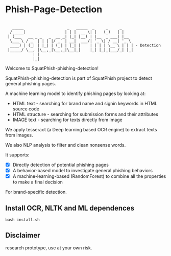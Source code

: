 # Phish-Page-Detection

```

   _____                   _   _____  _     _     _
  / ____|                 | | |  __ \| |   (_)   | |
 | (___   __ _ _   _  __ _| |_| |__) | |__  _ ___| |__
  \___ \ / _` | | | |/ _` | __|  ___/| '_ \| / __| '_ \
  ____) | (_| | |_| | (_| | |_| |    | | | | \__ \ | | | - Detection
 |_____/ \__, |\__,_|\__,_|\__|_|    |_| |_|_|___/_| |_|
            | |
            |_|

```

Welcome to SquatPhish-phishing-detection!

SquatPhish-phishing-detection is part of SquatPhish project to detect general phishing pages.

A machine learning model to identify phishing pages by looking at:

* HTML text - searching for brand name and signin keywords in HTML source code
* HTML structure - searching for submission forms and their attributes
* IMAGE text - searching for texts directly from image

We apply tesseract (a Deep learning based OCR engine) to extract texts from images.

We also NLP analysis to filter and clean nonsense words.

It supports:

- [x] Directly detection of potential phishing pages
- [x] A behavior-based model to investigate general phishing behaviors
- [x] A machine-learning-based (RandomForest) to combine all the properties to make a final decision

For brand-specific detection.

## Install OCR, NLTK and ML dependences
```
bash install.sh
```




## Disclaimer

research prototype, use at your own risk.